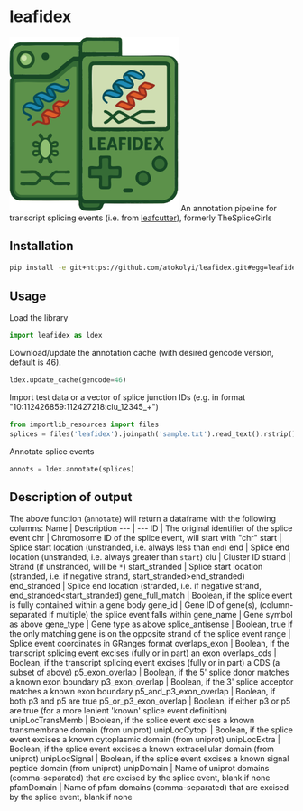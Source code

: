 # leafidex
<img src="./docs/icon.svg" width="300"> An annotation pipeline for transcript splicing events (i.e. from [leafcutter](https://davidaknowles.github.io/leafcutter/)), formerly TheSpliceGirls
## Installation
```sh
pip install -e git+https://github.com/atokolyi/leafidex.git#egg=leafidex
```
## Usage
Load the library
```py
import leafidex as ldex
```
Download/update the annotation cache (with desired gencode version, default is 46).
```py
ldex.update_cache(gencode=46)
```
Import test data or a vector of splice junction IDs (e.g. in format "10:112426859:112427218:clu_12345_+")
```py
from importlib_resources import files
splices = files('leafidex').joinpath('sample.txt').read_text().rstrip().split('\n')
```
Annotate splice events
```py
annots = ldex.annotate(splices)
```

## Description of output
The above function (`annotate`) will return a dataframe with the following columns:
Name | Description
--- | ---
ID | The original identifier of the splice event
chr | Chromosome ID of the splice event, will start with "chr"
start | Splice start location (unstranded, i.e. always less than `end`)
end | Splice end location (unstranded, i.e. always greater than `start`)
clu | Cluster ID
strand | Strand (if unstranded, will be `*`)
start_stranded | Splice start location (stranded, i.e. if negative strand, start_stranded>end_stranded)
end_stranded | Splice end location (stranded, i.e. if negative strand, end_stranded<start_stranded)
gene_full_match | Boolean, if the splice event is fully contained within a gene body
gene_id | Gene ID of gene(s), (column-separated if multiple) the splice event falls within
gene_name | Gene symbol as above
gene_type | Gene type as above
splice_antisense | Boolean, true if the only matching gene is on the opposite strand of the splice event
range | Splice event coordinates in GRanges format
overlaps_exon | Boolean, if the transcript splicing event excises (fully or in part) an exon
overlaps_cds | 	Boolean, if the transcript splicing event excises (fully or in part) a CDS (a subset of above)
p5_exon_overlap	| Boolean, if the 5' splice donor matches a known exon boundary
p3_exon_overlap	| Boolean, if the 3' splice acceptor matches a known exon boundary
p5_and_p3_exon_overlap | Boolean, if both p3 and p5 are true
p5_or_p3_exon_overlap | Boolean, if either p3 or p5 are true (for a more lenient 'known' splice event definition)
unipLocTransMemb | Boolean, if the splice event excises a known transmembrane domain (from uniprot)
unipLocCytopl | Boolean, if the splice event excises a known cytoplasmic domain (from uniprot)
unipLocExtra | Boolean, if the splice event excises a known extracellular domain (from uniprot)
unipLocSignal | Boolean, if the splice event excises a known signal peptide domain (from uniprot)
unipDomain | Name of uniprot domains (comma-separated) that are excised by the splice event, blank if none
pfamDomain | Name of pfam domains (comma-separated) that are excised by the splice event, blank if none